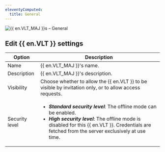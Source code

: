 ```yaml
---
eleventyComputed:
  title: General
---
```

![{{ en.VLT_MAJ }}s – General](https://cdnweb.devolutions.net/docs/en/server/ServerOp6074.png)

## Edit {{ en.VLT }} settings
| Option         | Description                                                                                             |
|----------------|---------------------------------------------------------------------------------------------------------|
| Name           | {{ en.VLT_MAJ }}'s name.                                                                                |
| Description    | {{ en.VLT_MAJ }}'s description.                                                                         |
| Visibility     | Choose whether to allow the {{ en.VLT }} to be visible by invitation only, or to allow access requests. |
| Security level | <ul><li>***Standard security level***: The offline mode can be enabled.</li><li>***High security level***: The offline mode is disabled for this {{ en.VLT }}. Credentials are fetched from the server exclusively at use time.</li></ul> |
